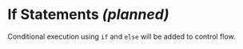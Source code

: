 # If Statements *(planned)*

Conditional execution using `if` and `else` will be added to control flow.


